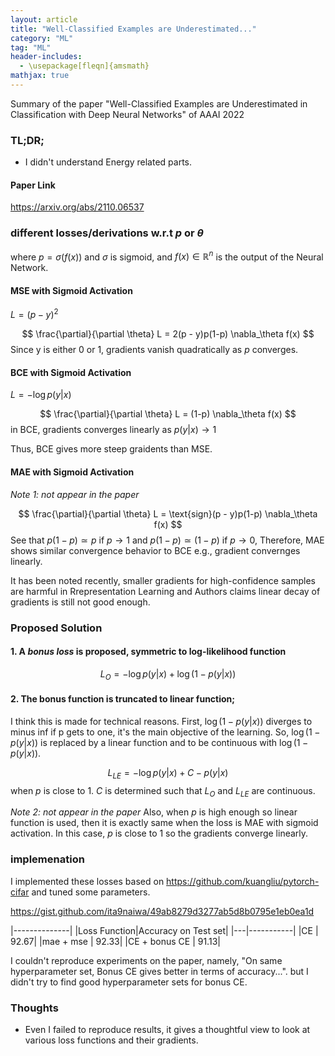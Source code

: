 ```yaml
---
layout: article
title: "Well-Classified Examples are Underestimated..."
category: "ML"
tag: "ML"
header-includes:
  - \usepackage[fleqn]{amsmath}
mathjax: true
---
```



Summary of the paper "Well-Classified Examples are Underestimated in Classification with Deep Neural Networks" of AAAI 2022

### TL;DR;
- I didn't understand Energy related parts.

#### Paper Link
https://arxiv.org/abs/2110.06537

### different losses/derivations w.r.t $p$ or $\theta$
where $p = \sigma(f(x))$ and $\sigma$ is sigmoid, and $f(x) \in \mathbb{R}^n$ is the output of the Neural Network.

#### MSE with Sigmoid Activation
$L = (p - y)^2$

$$
  \frac{\partial}{\partial \theta} L = 2(p - y)p(1-p) \nabla_\theta f(x)
$$
Since y is either 0 or 1, gradients vanish quadratically as $p$  converges.

#### BCE with Sigmoid Activation

$L = -\log p(y \vert x)$

$$
  \frac{\partial}{\partial \theta} L = (1-p) \nabla_\theta f(x)
$$
in BCE, gradients converges linearly as $p(y \vert x) \rightarrow  1$

Thus, BCE gives more steep graidents than MSE.


#### MAE with Sigmoid Activation

*Note 1: not appear in the paper*

$$
  \frac{\partial}{\partial \theta} L = \text{sign}(p - y)p(1-p) \nabla_\theta f(x)
$$
See that $p(1 - p) \simeq p$ if $p \rightarrow 1$ and  $p(1-p) \simeq (1 - p)$ if $p \rightarrow 0$, Therefore, MAE shows similar convergence behavior to BCE e.g., gradient convernges linearly.



It has been noted recently, smaller gradients for high-confidence samples are harmful in Rrepresentation Learning and Authors claims linear decay of gradients is still not good enough.

### Proposed Solution

#### 1. A *bonus loss* is proposed, symmetric to log-likelihood function

$$
  L_O = -\log p(y \vert x) + \log (1 - p(y \vert x))
$$

#### 2. The bonus function is truncated to linear function;

I think this is made for technical reasons. First, $\log (1 - p(y \vert x))$ diverges to minus inf if p gets to one, it's the main objective of the learning. So, $\log (1 - p(y \vert x))$ is replaced by a linear function and to be continuous with $\log (1 - p(y \vert x))$.

$$
  L_{LE} = -\log p(y \vert x) + C - p(y \vert x)
$$
when $p$ is close to 1. $C$ is determined such that $L_{O}$ and $L_{LE}$ are continuous.

*Note 2: not appear in the paper*
Also, when $p$ is high enough so linear function is used, then it is exactly same when the loss is MAE with sigmoid activation. In this case, $p$ is close to $1$ so the gradients converge linearly.


### implemenation

I implemented these losses based on https://github.com/kuangliu/pytorch-cifar and tuned some parameters.

https://gist.github.com/ita9naiwa/49ab8279d3277ab5d8b0795e1eb0ea1d


|--------------|
|Loss Function|Accuracy on Test set|
|---|-----------|
|CE | 92.67|
|mae + mse | 92.33|
|CE + bonus CE | 91.13|

I couldn't reproduce experiments on the paper, namely, "On same hyperparameter set, Bonus CE gives better in terms of accuracy...". but I didn't try to find good hyperparameter sets for bonus CE.

### Thoughts
- Even I failed to reproduce results, it gives a thoughtful view to look at various loss functions and their gradients.